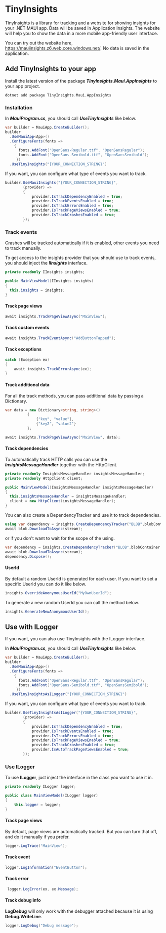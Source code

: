 # TinyInsights

TinyInsights is a library for tracking and a website for showing insights for your .NET MAUI app. Data will be saved in Application Insights. The website will help you to show the data in a more mobile app-friendly user interface.

You can try out the website here, https://mauiinsights.z6.web.core.windows.net/. No data is saved in the application.

## Add TinyInsights to your app
Install the latest version of the package ***TinyInsights.Maui.AppInsights*** to your app project.

```
dotnet add package TinyInsights.Maui.AppInsights
```

### Installation
In ***MauiProgram.cs***, you should call ***UseTinyInsights*** like below.
```csharp
var builder = MauiApp.CreateBuilder();
builder
  .UseMauiApp<App>()
  .ConfigureFonts(fonts =>
    {
      fonts.AddFont("OpenSans-Regular.ttf", "OpenSansRegular");
      fonts.AddFont("OpenSans-Semibold.ttf", "OpenSansSemibold");
     })
  .UseTinyInsights("{YOUR_CONNECTION_STRING}")
```

If you want, you can configure what type of events you want to track.
```csharp
builder.UseMauiInsights("{YOUR_CONNECTION_STRING}",
        (provider) =>
        {
            provider.IsTrackDependencyEnabled = true;
            provider.IsTrackEventsEnabled = true;
            provider.IsTrackErrorsEnabled = true;
            provider.IsTrackPageViewsEnabled = true;
            provider.IsTrackCrashesEnabled = true;           
        });
```

### Track events
Crashes will be tracked automatically if it is enabled, other events you need to track manually. 

To get access to the insights provider that you should use to track events, you should inject the ***IInsights*** interface.
```csharp
private readonly IInsights insights;

public MainViewModel(IInsights insights)
{
  this.insights = insights;
}
```
#### Track page views
```csharp
await insights.TrackPageViewAsync("MainView");
```

#### Track custom events
```csharp
await insights.TrackEventAsync("AddButtonTapped");
```

#### Track exceptions
```csharp
catch (Exception ex)
{
    await insights.TrackErrorAsync(ex);
}
```

#### Track additional data
For all the track methods, you can pass additional data by passing a Dictionary.
```csharp
var data = new Dictionary<string, string>()
          {           
              {"key", "value"},
              {"key2", "value2"}
          };

await insights.TrackPageViewAsync("MainView", data);
```

#### Track dependencies
To automatically track HTTP calls you can use the ***InsightsMessageHandler*** together with the HttpClient.
```csharp
private readonly InsightsMessageHandler insightsMessageHandler;
private readonly HttpClient client;

public MainViewModel(InsightsMessageHandler insightsMessageHandler)
{
  this.insightsMessageHandler = insightsMessageHandler;
  client = new HttpClient(insightsMessageHandler);
}
```

You can also create a DependencyTracker and use it to track dependencies.
```csharp
using var dependency = insights.CreateDependencyTracker("BLOB",blobContainer.Uri.Host, url);
await blob.DownloadToAsync(stream);
```
or if you don't want to wait for the scope of the using.
```csharp
var dependency = insights.CreateDependencyTracker("BLOB",blobContainer.Uri.Host, url);
await blob.DownloadToAsync(stream);
dependency.Dispose();
```

#### UserId
By default a random UserId is generated for each user. If you want to set a specific UserId you can do it like below.
```csharp
ìnsights.OverrideAnonymousUserId("MyOwnUserId");
```

To generate a new random UserId you can call the method below.
```csharp
ìnsights.GenerateNewAnonymousUserId();
```

## Use with ILogger
If you want, you can also use TinyInsights with the ILogger interface.

In ***MauiProgram.cs***, you should call ***UseTinyInsights*** like below.
```csharp
var builder = MauiApp.CreateBuilder();
builder
  .UseMauiApp<App>()
  .ConfigureFonts(fonts =>
    {
      fonts.AddFont("OpenSans-Regular.ttf", "OpenSansRegular");
      fonts.AddFont("OpenSans-Semibold.ttf", "OpenSansSemibold");
     })
  .UseTinyInsightsAsILogger("{YOUR_CONNECTION_STRING}")
```

If you want, you can configure what type of events you want to track.
```csharp
builder.UseTinyInsightsAsILogger("{YOUR_CONNECTION_STRING}",
        (provider) =>
        {
            provider.IsTrackDependencyEnabled = true;
            provider.IsTrackEventsEnabled = true;
            provider.IsTrackErrorsEnabled = true;
            provider.IsTrackPageViewsEnabled = true;
            provider.IsTrackCrashesEnabled = true;
            provider.IsAutoTrackPageViewsEnabled = true;           
        });
```

### Use ILogger
To use **ILogger**, just inject the interface in the class you want to use it in.

```csharp
private readonly ILogger logger;

public class MainViewModel(ILogger logger)
{
    this.logger = logger;
}
```

#### Track page views
By default, page views are automatically tracked. But you can turn that off, and do it manually if you prefer.
```csharp
logger.LogTrace("MainView");
```

#### Track event
```csharp
logger.LogInformation("EventButton");
```

#### Track error
```csharp
 logger.LogError(ex, ex.Message);
 ```

#### Track debug info

 **LogDebug** will only work with the debugger attached because it is using **Debug.WriteLine**.

 ```csharp
logger.LogDebug("Debug message");
```
